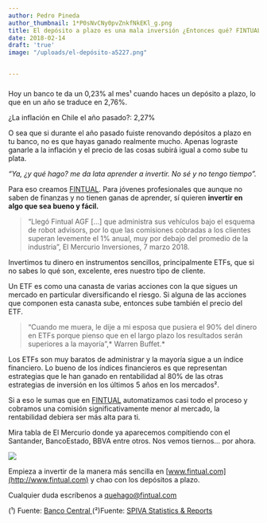 ```yaml
---
author: Pedro Pineda
author_thumbnail: 1*P0sNvCNy0pvZnkfNkEKl_g.png
title: El depósito a plazo es una mala inversión ¿Entonces qué? FINTUAL
date: 2018-02-14
draft: 'true'
image: "/uploads/el-depósito-a5227.png"


---
```


### 

Hoy un banco te da un 0,23% al mes¹ cuando haces un depósito a plazo, lo que en un año se traduce en 2,76%.

¿La inflación en Chile el año pasado?: 2,27%

O sea que si durante el año pasado fuiste renovando depósitos a plazo en tu banco, no es que hayas ganado realmente mucho. Apenas lograste ganarle a la inflación y el precio de las cosas subirá igual a como sube tu plata.

*“Ya, ¿y qué hago? me da lata aprender a invertir. No sé y no tengo tiempo”.*

Para eso creamos [FINTUAL](http://www.fintual.com). Para jóvenes profesionales que aunque no saben de finanzas y no tienen ganas de aprender, sí quieren **invertir en algo que sea bueno y fácil.**
> “Llegó Fintual AGF […] que administra sus vehículos bajo el esquema de robot advisors, por lo que las comisiones cobradas a los clientes superan levemente el 1% anual, muy por debajo del promedio de la industria”, El Mercurio Inversiones, 7 marzo 2018.

Invertimos tu dinero en instrumentos sencillos, principalmente ETFs, que si no sabes lo qué son, excelente, eres nuestro tipo de cliente.

Un ETF es como una canasta de varias acciones con la que sigues un mercado en particular diversificando el riesgo. Si alguna de las acciones que componen esta canasta sube, entonces sube también el precio del ETF.
> “Cuando me muera, le dije a mi esposa que pusiera el 90% del dinero en ETFs porque pienso que en el largo plazo los resultados serán superiores a la mayoría”,* Warren Buffet.*

Los ETFs son muy baratos de administrar y la mayoría sigue a un índice financiero. Lo bueno de los índices financieros es que representan estrategias que le han ganado en rentabilidad al 80% de las otras estrategias de inversión en los últimos 5 años en los mercados².

Si a eso le sumas que en [FINTUAL](http://www.fintual.com) automatizamos casi todo el proceso y cobramos una comisión significativamente menor al mercado, la rentabilidad debiera ser más alta para ti.

Mira tabla de El Mercurio donde ya aparecemos compitiendo con el Santander, BancoEstado, BBVA entre otros. Nos vemos tiernos… por ahora.

![](/uploads/el-depósito-a5227.png)

Empieza a invertir de la manera más sencilla en [www.fintual.com](http://www.fintual.com) y chao con los depósitos a plazo.

Cualquier duda escríbenos a quehago@fintual.com

(¹) Fuente: [Banco Central ](https://si3.bcentral.cl/Boletin/secure/boletin.aspx?idCanasta=PBMQW1191)
(²)Fuente: [SPIVA Statistics & Reports](https://us.spindices.com/spiva/#/reports)